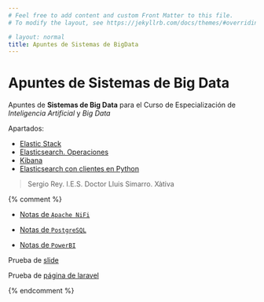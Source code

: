 ```yaml
---
# Feel free to add content and custom Front Matter to this file.
# To modify the layout, see https://jekyllrb.com/docs/themes/#overriding-theme-defaults

# layout: normal
title: Apuntes de Sistemas de BigData
---
```


# Apuntes de **Sistemas de Big Data**

Apuntes de **Sistemas de Big Data**  para el Curso de Especialización de *Inteligencia Artificial* y *Big Data*

Apartados:

- [Elastic Stack](./elastic_stack/)
- [Elasticsearch. Operaciones](./elasticsearch/)
- [Kibana](./kibana/)
- [Elasticsearch con clientes en Python](./elastic-python/)


>Sergio Rey.
>I.E.S. Doctor Lluis Simarro.
>Xàtiva


{% comment %} 

- [Notas de `Apache NiFi`](./nifi/)
- [Notas de `PostgreSQL`](./postgres/)

- [Notas de `PowerBI`](./powerbi/)

Prueba de [slide](./md/es/slides/00.html)

Prueba de [página de laravel](./md/es/00.md)

{% endcomment %}